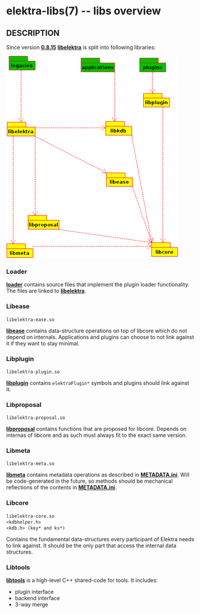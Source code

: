 elektra-libs(7) -- libs overview
================================

## DESCRIPTION ##

Since version **[0.8.15](/doc/decisions/library_split.md)** **[libelektra](elektra/)**
is split into following libraries:

![Overview of Libraries](/doc/images/overview_libs.png)

### Loader ###

**[loader](loader/)** contains source files that implement the plugin
loader functionality. The files are linked to **[libelektra](elektra/)**.

### Libease ###

    libelektra-ease.so

**[libease](ease/)** contains data-structure operations on top of libcore which do not depend on internals.
Applications and plugins can choose to not link against it if they want to stay minimal.

### Libplugin ###

    libelektra-plugin.so

**[libplugin](plugin/)** contains `elektraPlugin*` symbols and plugins should link against it.

### Libproposal ###

    libelektra-proposal.so

**[libproposal](proposal/)** contains functions that are proposed for libcore. Depends on internas of libcore and as
such must always fit to the exact same version.

### Libmeta ###

    libelektra-meta.so

**[libmeta](meta/meta.c)** contains metadata operations as described in **[METADATA.ini](/doc/METADATA.ini)**.
Will be code-generated in the future, so methods should be mechanical reflections
of the contents in **[METADATA.ini](/doc/METADATA.ini)**.

### Libcore ###

    libelektra-core.so
    <kdbhelper.h>
    <kdb.h> (key* and ks*)

Contains the fundamental data-structures every participant of Elektra needs
to link against. It should be the only part that access the internal
data structures.

### Libtools ###

**[libtools](tools/)** is a high-level C++ shared-code for tools. It includes:

- plugin interface
- backend interface
- 3-way merge

